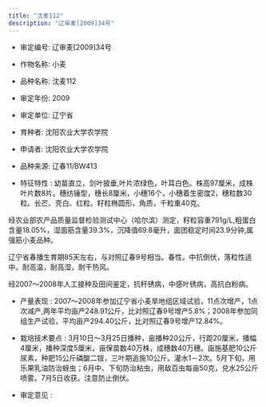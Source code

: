 ```yaml
---
title: "沈麦112"
description: "辽审麦[2009]34号"
---
```

* 审定编号:  辽审麦[2009]34号

*  作物名称:  小麦

*  品种名称:  沈麦112

*  审定年份:  2009

*  审定单位:  辽宁省

* 育种者:  沈阳农业大学农学院

*  申请者:  沈阳农业大学农学院

*  品种来源:  辽春11/BW413

*  特征特性 : 
幼苗直立，剑叶披垂,叶片浓绿色，叶耳白色。株高97厘米，成株叶片数8片。穗纺锤型，穗长8厘米，小穗16个，小穗着生密度2，穗粒数30粒。长芒、壳白、红粒。籽粒椭圆形，角质，千粒重40克。
经农业部农产品质量监督检验测试中心（哈尔滨）测定，籽粒容重791g/L,粗蛋白含量18.05%，湿面筋含量39.3%，沉降值69.8毫升，面团稳定时间23.9分钟,属强筋小麦品种。
辽宁省春播生育期85天左右，与对照辽春9号相当。春性。中抗倒伏，落粒性适中。耐高温，耐高湿，耐干热风。
经2007～2008年人工接种及田间鉴定，抗秆锈病，中感叶锈病，高抗白粉病。

 
*  产量表现 : 
2007～2008年参加辽宁省小麦旱地组区域试验，11点次增产，1点次减产,两年平均亩产248.91公斤，比对照辽春9号增产5.8%；2008年参加同组生产试验，平均亩产294.40公斤，比对照辽春9号增产12.84%。

*  栽培技术要点 : 
3月10日～3月25日播种，亩播种20公斤，行距20厘米，播幅4厘米，播种深度5厘米，亩保苗数40万株，成穗数40万穗。亩施基肥10公斤尿素，种肥15公斤磷酸二铵，三叶期追施10公斤。灌水1－2次。5月下旬，用乐果乳油防治蚜虫；6月中、下旬防治粘虫，用敌百虫每亩50克，兑水25公斤喷雾。7月5日收获。注意防止倒伏。

*  审定意见 : 

